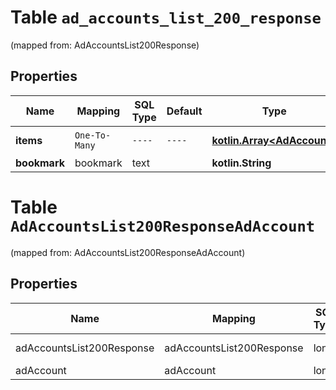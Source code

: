 
# Table `ad_accounts_list_200_response`
(mapped from: AdAccountsList200Response)

## Properties
Name | Mapping | SQL Type | Default | Type | Description | Notes
---- | ------- | -------- | ------- | ---- | ----------- | -----
**items** | `One-To-Many` | `----` | `----`  | [**kotlin.Array&lt;AdAccount&gt;**](AdAccount.md) | Ad accounts | 
**bookmark** | bookmark | text |  | **kotlin.String** |  |  [optional]


# **Table `AdAccountsList200ResponseAdAccount`**
(mapped from: AdAccountsList200ResponseAdAccount)

## Properties
Name | Mapping | SQL Type | Default | Type | Description | Notes
---- | ------- | -------- | ------- | ---- | ----------- | -----
adAccountsList200Response | adAccountsList200Response | long | | kotlin.Long | Primary Key | *one*
adAccount | adAccount | long | | kotlin.Long | Foreign Key | *many*




